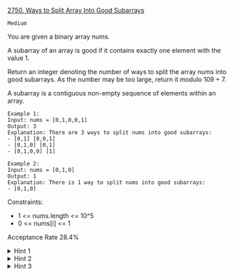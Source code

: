 [2750. Ways to Split Array Into Good Subarrays](https://leetcode.com/problems/ways-to-split-array-into-good-subarrays/description/)

`Medium`

You are given a binary array nums.

A subarray of an array is good if it contains exactly one element with the value 1.

Return an integer denoting the number of ways to split the array nums into good subarrays. As the number may be too large, return it modulo 109 + 7.

A subarray is a contiguous non-empty sequence of elements within an array.

```
Example 1:
Input: nums = [0,1,0,0,1]
Output: 3
Explanation: There are 3 ways to split nums into good subarrays:
- [0,1] [0,0,1]
- [0,1,0] [0,1]
- [0,1,0,0] [1]

Example 2:
Input: nums = [0,1,0]
Output: 1
Explanation: There is 1 way to split nums into good subarrays:
- [0,1,0]
``` 

Constraints:

- 1 <= nums.length <= 10^5
- 0 <= nums[i] <= 1

Acceptance Rate
28.4%

<details>
<summary>Hint 1</summary>

If the array consists of only 0s answer is 0.

</details>

<details>
<summary>Hint 2</summary>

In the final split, exactly one separation point exists between two consecutive 1s.

</details>

<details>
<summary>Hint 3</summary>

In how many ways can separation points be put?

</details>